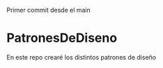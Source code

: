 Primer commit desde el main 

# PatronesDeDiseno
En este repo crearé los distintos patrones de diseño
